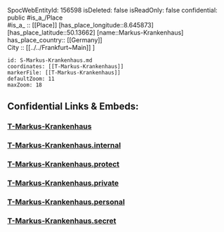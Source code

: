﻿---
location: [50.13662,8.645873] 
type: Station 
mapzoom: [8,18] 
mapmarker: tram 
tags:
- geo/station/tram
---
SpocWebEntityId: 156598
isDeleted: false
isReadOnly: false
confidential: public
#is_a_/Place  
#is_a_ :: [[Place]] 
[has_place_longitude::8.645873] 
[has_place_latitude::50.13662] 
[name::Markus-Krankenhaus] 
has_place_country:: [[Germany]]  
City :: [[../../Frankfurt~Main]] ] 


```leaflet
id: S-Markus-Krankenhaus.md
coordinates: [[T-Markus-Krankenhaus]] 
markerFile: [[T-Markus-Krankenhaus]] 
defaultZoom: 11 
maxZoom: 18
```


## Confidential Links & Embeds: 

### [T-Markus-Krankenhaus](/_public/Earth/Continent/Europe/Europe~Central/Germany/Germany~West/Hessen/counties~Hessen/Frankfurt~Main/Stations-FFM~T/T-Markus-Krankenhaus.md) 

### [T-Markus-Krankenhaus.internal](/_internal/Earth/Continent/Europe/Europe~Central/Germany/Germany~West/Hessen/counties~Hessen/Frankfurt~Main/Stations-FFM~T/T-Markus-Krankenhaus.internal.md) 

### [T-Markus-Krankenhaus.protect](/_protect/Earth/Continent/Europe/Europe~Central/Germany/Germany~West/Hessen/counties~Hessen/Frankfurt~Main/Stations-FFM~T/T-Markus-Krankenhaus.protect.md) 

### [T-Markus-Krankenhaus.private](/_private/Earth/Continent/Europe/Europe~Central/Germany/Germany~West/Hessen/counties~Hessen/Frankfurt~Main/Stations-FFM~T/T-Markus-Krankenhaus.private.md) 

### [T-Markus-Krankenhaus.personal](/_personal/Earth/Continent/Europe/Europe~Central/Germany/Germany~West/Hessen/counties~Hessen/Frankfurt~Main/Stations-FFM~T/T-Markus-Krankenhaus.personal.md) 

### [T-Markus-Krankenhaus.secret](/_secret/Earth/Continent/Europe/Europe~Central/Germany/Germany~West/Hessen/counties~Hessen/Frankfurt~Main/Stations-FFM~T/T-Markus-Krankenhaus.secret.md) 
